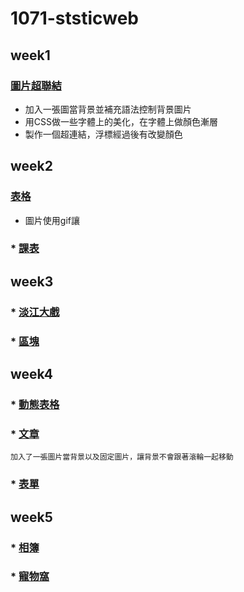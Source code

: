# 1071-ststicweb

## week1
###  [圖片超聯結](https://s0227373691.github.io/1071-ststicweb/w01/intro.html)

* 加入一張圖當背景並補充語法控制背景圖片
* 用CSS做一些字體上的美化，在字體上做顏色漸層
* 製作一個超連結，浮標經過後有改變顏色


## week2
### [表格](https://s0227373691.github.io/1071-ststicweb/w02/One%20Piece.html)
* 圖片使用gif讓

### * [課表](https://s0227373691.github.io/1071-ststicweb/w02/Curriculum.html)

## week3
### * [淡江大戲](https://s0227373691.github.io/1071-ststicweb/w03/tku60.html)
### * [區塊](https://s0227373691.github.io/1071-ststicweb/w03/div.html)

## week4
### * [動態表格](https://s0227373691.github.io/1071-ststicweb/w04/ttt.html)
### * [文章](https://s0227373691.github.io/1071-ststicweb/w04/blog.html)
```
加入了一張圖片當背景以及固定圖片，讓背景不會跟著滾輪一起移動
```
### * [表單](https://s0227373691.github.io/1071-ststicweb/w04/Form.html)

## week5
###  * [相簿](https://s0227373691.github.io/1071-ststicweb/w05-web/imagegallery.html)
###  * [寵物窩](https://s0227373691.github.io/1071-ststicweb/w05-pet/pet%20Web.html)
<!--stackedit_data:
eyJoaXN0b3J5IjpbLTcxOTY3MjY0NSwtMTA0NDIxOTcxOSwtMT
I0MDYzNzA4MSwtNDMyODY2MjE5LDkzNDM2NDIzOCwtMjgyNzcy
MTA0LDIwMjgyNjAzNTgsMTI4NDA3MjkyMCw0OTUyMjA3NiwtMT
c4MTc4NDg3Ml19
-->
